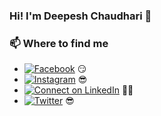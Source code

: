 ### Hi! I'm Deepesh Chaudhari 👋

<!--
**deepeshchaudhari/deepeshchaudhari** is a ✨ _special_ ✨ repository because its `README.md` (this file) appears on your GitHub profile.

Here are some ideas to get you started:

- 🔭 I’m currently working on ...
- 🌱 I’m currently learning ...
- 👯 I’m looking to collaborate on ...
- 🤔 I’m looking for help with ...
- 💬 Ask me about ...
- 📫 How to reach me: ...
- 😄 Pronouns: ...
- ⚡ Fun fact: ...
-->
### 📫 Where to find me
- [![Facebook](https://img.shields.io/badge/--facebook?label=Facebook&logo=Facebook&style=social)](https://www.facebook.com/kavish218) 😏
- [![Instagram](https://img.shields.io/badge/--instagram?label=Instageam&logo=Instagram&style=social)](https://www.instagram.com/kavi_agno3/) 😎
- [![Connect on LinkedIn](https://img.shields.io/badge/--linkedin?label=LinkedIn&logo=LinkedIn&style=social)](http://linkedin.com/in/KavishAgnihotri/) 👨💼
- [![Twitter](https://img.shields.io/badge/--twitter?label=twitter&logo=twitter&style=social)](https://www.twitter.com/deepeshchaudh15/) 😎



